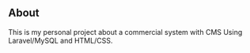 ## About

This is my personal project about a commercial system with CMS Using Laravel/MySQL and HTML/CSS.


